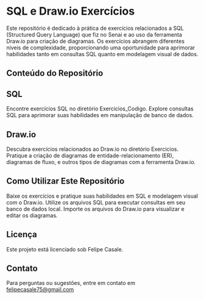 # SQL e Draw.io Exercícios
Este repositório é dedicado à prática de exercícios relacionados a SQL (Structured Query Language) que fiz no Senai e ao uso da ferramenta Draw.io para criação de diagramas. Os exercícios abrangem diferentes níveis de complexidade, proporcionando uma oportunidade para aprimorar habilidades tanto em consultas SQL quanto em modelagem visual de dados.

## Conteúdo do Repositório
## SQL
Encontre exercícios SQL no diretório Exercicios_Codigo.
Explore consultas SQL para aprimorar suas habilidades em manipulação de banco de dados.

## Draw.io
Descubra exercícios relacionados ao Draw.io no diretório Exercicios.
Pratique a criação de diagramas de entidade-relacionamento (ER), diagramas de fluxo, e outros tipos de diagramas com a ferramenta Draw.io.

## Como Utilizar Este Repositório
Baixe os exercícios e pratique suas habilidades em SQL e modelagem visual com o Draw.io.
Utilize os arquivos SQL para executar consultas em seu banco de dados local.
Importe os arquivos do Draw.io para visualizar e editar os diagramas.


## Licença
Este projeto está licenciado sob Felipe Casale. 
## Contato
Para perguntas ou sugestões, entre em contato em felipecasale75@gmail.com
